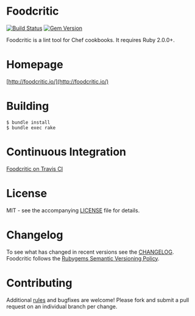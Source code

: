 # Foodcritic
[![Build Status](https://travis-ci.org/acrmp/foodcritic.svg?branch=master)](https://travis-ci.org/acrmp/foodcritic)
[![Gem Version](https://badge.fury.io/rb/foodcritic.svg)](http://badge.fury.io/rb/foodcritic)

Foodcritic is a lint tool for Chef cookbooks. It requires Ruby 2.0.0+.

# Homepage
[http://foodcritic.io/](http://foodcritic.io/)

# Building

    $ bundle install
    $ bundle exec rake

# Continuous Integration
[Foodcritic on Travis CI](http://travis-ci.org/acrmp/foodcritic)

# License
MIT - see the accompanying [LICENSE](https://github.com/acrmp/foodcritic/blob/master/LICENSE) file for details.

# Changelog
To see what has changed in recent versions see the [CHANGELOG](https://github.com/acrmp/foodcritic/blob/master/CHANGELOG.md).
Foodcritic follows the [Rubygems Semantic Versioning Policy](http://guides.rubygems.org/patterns/#semantic-versioning).

# Contributing
Additional [rules](http://acrmp.github.com/foodcritic/#writing-a-new-rule) and bugfixes are welcome! Please fork and
submit a pull request on an individual branch per change.

